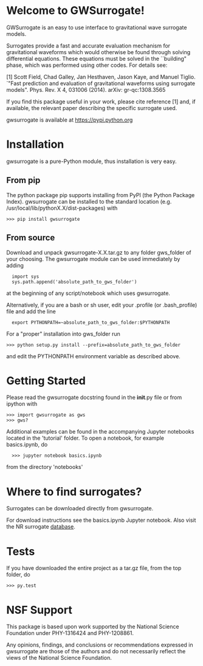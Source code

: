 # Welcome to GWSurrogate! #

GWSurrogate is an easy to use interface to gravitational wave surrogate models.

Surrogates provide a fast and accurate evaluation mechanism for gravitational
waveforms which would otherwise be found through solving differential 
equations. These equations must be solved in the ``building" phase, which 
was performed using other codes. For details see:

[1] Scott Field, Chad Galley, Jan Hesthaven, Jason Kaye, and Manuel Tiglio. 
`"Fast prediction and evaluation of gravitational waveforms using surrogate 
models". Phys. Rev. X 4, 031006 (2014). arXiv: gr-qc:1308.3565

If you find this package useful in your work, please cite reference [1] and, 
if available, the relevant paper describing the specific surrogate used.

gwsurrogate is available at https://pypi.python.org


# Installation #

gwsurrogate is a pure-Python module, thus installation is very easy. 

## From pip ##

The python package pip supports installing from PyPI (the Python Package 
Index). gwsurrogate can be installed to the standard location 
(e.g. /usr/local/lib/pythonX.X/dist-packages) with

```
>>> pip install gwsurrogate
```

## From source ##

Download and unpack gwsurrogate-X.X.tar.gz to any folder gws_folder of your 
choosing. The gwsurrogate module can be used immediately by adding

```
  import sys
  sys.path.append('absolute_path_to_gws_folder')
```

at the beginning of any script/notebook which uses gwsurrogate. 

Alternatively, if you are a bash or sh user, edit your .profile 
(or .bash_profile) file and add the line

```
  export PYTHONPATH=~absolute_path_to_gws_folder:$PYTHONPATH
```

For a "proper" installation into gws_folder run

```
>>> python setup.py install --prefix=absolute_path_to_gws_folder
```

and edit the PYTHONPATH environment variable as described above.


# Getting Started #

Please read the gwsurrogate docstring found in the __init__.py file
or from ipython with

```
>>> import gwsurrogate as gws
>>> gws?
```

Additional examples can be found in the accompanying Jupyter notebooks
located in the 'tutorial' folder. To open a notebook, for example
basics.ipynb, do

```
  >>> jupyter notebook basics.ipynb
```
from the directory 'notebooks'


# Where to find surrogates? #

Surrogates can be downloaded directly from gwsurrogate. 

For download instructions see the basics.ipynb Jupyter notebook. Also visit
the NR surrogate [database](https://www.black-holes.org/surrogates/).


# Tests #

If you have downloaded the entire project as a tar.gz file, from the 
top folder, do

```
>>> py.test
```

# NSF Support #

This package is based upon work supported by the National Science Foundation 
under PHY-1316424 and PHY-1208861.

Any opinions, findings, and conclusions or recommendations expressed in 
gwsurrogate are those of the authors and do not necessarily reflect the 
views of the National Science Foundation.
